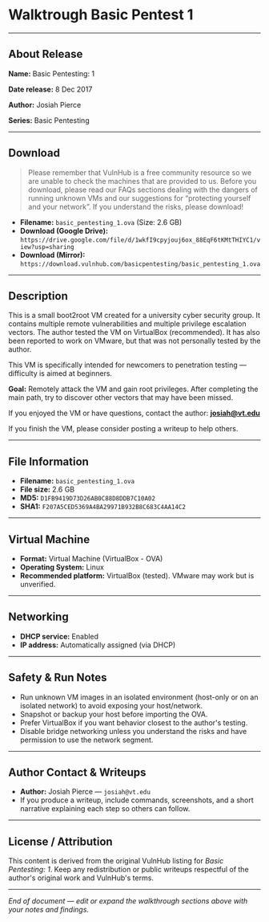 # Walktrough Basic Pentest 1

---

## About Release

**Name:** Basic Pentesting: 1

**Date release:** 8 Dec 2017

**Author:** Josiah Pierce

**Series:** Basic Pentesting

---

## Download

> Please remember that VulnHub is a free community resource so we are unable to check the machines that are provided to us. Before you download, please read our FAQs sections dealing with the dangers of running unknown VMs and our suggestions for “protecting yourself and your network”. If you understand the risks, please download!

* **Filename:** `basic_pentesting_1.ova` (Size: 2.6 GB)
* **Download (Google Drive):** `https://drive.google.com/file/d/1wkfI9cpyjouj6ox_88EqF6tKMtTHIYC1/view?usp=sharing`
* **Download (Mirror):** `https://download.vulnhub.com/basicpentesting/basic_pentesting_1.ova`

---

## Description

This is a small boot2root VM created for a university cyber security group. It contains multiple remote vulnerabilities and multiple privilege escalation vectors. The author tested the VM on VirtualBox (recommended). It has also been reported to work on VMware, but that was not personally tested by the author.

This VM is specifically intended for newcomers to penetration testing — difficulty is aimed at beginners.

**Goal:** Remotely attack the VM and gain root privileges. After completing the main path, try to discover other vectors that may have been missed.

If you enjoyed the VM or have questions, contact the author: **[josiah@vt.edu](mailto:josiah@vt.edu)**

If you finish the VM, please consider posting a writeup to help others.

---

## File Information

* **Filename:** `basic_pentesting_1.ova`
* **File size:** 2.6 GB
* **MD5:** `D1FB9419D73D26AB0C88D8DDB7C10A02`
* **SHA1:** `F207A5CED5369A4BA29971B932B8C683C4AA14C2`

---

## Virtual Machine

* **Format:** Virtual Machine (VirtualBox - OVA)
* **Operating System:** Linux
* **Recommended platform:** VirtualBox (tested). VMware may work but is unverified.

---

## Networking

* **DHCP service:** Enabled
* **IP address:** Automatically assigned (via DHCP)

---

## Safety & Run Notes

* Run unknown VM images in an isolated environment (host-only or on an isolated network) to avoid exposing your host/network.
* Snapshot or backup your host before importing the OVA.
* Prefer VirtualBox if you want behavior closest to the author's testing.
* Disable bridge networking unless you understand the risks and have permission to use the network segment.

---

## Author Contact & Writeups

* **Author:** Josiah Pierce — `josiah@vt.edu`
* If you produce a writeup, include commands, screenshots, and a short narrative explaining each step so others can follow.

---

## License / Attribution

This content is derived from the original VulnHub listing for *Basic Pentesting: 1*. Keep any redistribution or public writeups respectful of the author's original work and VulnHub's terms.

---

*End of document — edit or expand the walkthrough sections above with your notes and findings.*
